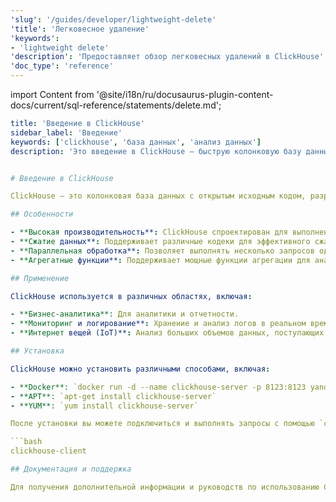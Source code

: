 ```yaml
---
'slug': '/guides/developer/lightweight-delete'
'title': 'Легковесное удаление'
'keywords':
- 'lightweight delete'
'description': 'Предоставляет обзор легковесных удалений в ClickHouse'
'doc_type': 'reference'
---
```


import Content from '@site/i18n/ru/docusaurus-plugin-content-docs/current/sql-reference/statements/delete.md';

```yaml
title: 'Введение в ClickHouse'
sidebar_label: 'Введение'
keywords: ['clickhouse', 'база данных', 'анализ данных']
description: 'Это введение в ClickHouse — быструю колонковую базу данных для аналитики.'


# Введение в ClickHouse

ClickHouse — это колонковая база данных с открытым исходным кодом, разработанная для онлайн-аналитической обработки (OLAP). Она оптимизирована для высокопроизводительной работы с большими объемами данных и позволяет пользователям выполнять запросы на аналитические данные очень быстро.

## Особенности

- **Высокая производительность**: ClickHouse спроектирован для выполнения запросов к данным на больших объемах.
- **Сжатие данных**: Поддерживает различные кодеки для эффективного сжатия данных, что снижает объем хранимой информации и ускоряет операции ввода-вывода.
- **Параллельная обработка**: Позволяет выполнять несколько запросов одновременно, используя все доступные ресурсы системы.
- **Агрегатные функции**: Поддерживает мощные функции агрегации для анализа данных.

## Применение

ClickHouse используется в различных областях, включая:

- **Бизнес-аналитика**: Для аналитики и отчетности.
- **Мониторинг и логирование**: Хранение и анализ логов в реальном времени.
- **Интернет вещей (IoT)**: Анализ больших объемов данных, поступающих от сенсоров.

## Установка

ClickHouse можно установить различными способами, включая:

- **Docker**: `docker run -d --name clickhouse-server -p 8123:8123 yandex/clickhouse-server`
- **APT**: `apt-get install clickhouse-server`
- **YUM**: `yum install clickhouse-server`

После установки вы можете подключиться и выполнять запросы с помощью `clickhouse-client`. 

```bash
clickhouse-client

## Документация и поддержка

Для получения дополнительной информации и руководств по использованию ClickHouse, посетите [официальный сайт](https://clickhouse.tech) или изучите [документацию](https://clickhouse.tech/docs/en/).
